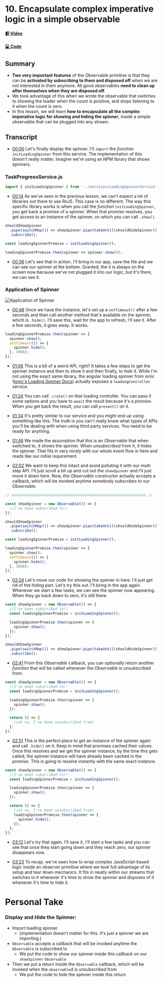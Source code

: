 # 10. Encapsulate complex imperative logic in a simple observable

#### [📹 Video](https://egghead.io/lessons/rxjs-encapsulate-complex-imperative-logic-in-a-simple-observable)

#### [💻 Code](https://github.com/rarmatei/egghead-thinking-reactively/blob/lesson10/src/lesson-code/TaskProgressService.js)

## Summary

- **Two very important features** of the Observable primitive is that they can be **activated by subscribing to them and disposed off** when we are not interested in them anymore. All good observables **need to clean up after themselves when they are disposed off**.
- We took advantage of this when we wrote the observable that switches to showing the loader when the count is positive, and stops listening to it when the count is zero.
- In this lesson, we will learn **how to encapsulate all the complex imperative logic for showing and hiding the spinner**, inside a simple observable that can be plugged into any stream.

## Transcript

- [00:00](https://egghead.io/lessons/rxjs-encapsulate-complex-imperative-logic-in-a-simple-observable#t=0) Let's finally display the spinner. I'll `import` the _function_ `initLoadingSpinner` from this service. The implementation of this doesn't really matter. Imagine we're using an NPM library that shows spinners.

### TaskProgressService.js

```js
import { initLoadingSpinner } from '../services/LoadingSpinnerService';
```

- [00:14](https://egghead.io/lessons/rxjs-encapsulate-complex-imperative-logic-in-a-simple-observable#t=14) As we've seen in the previous lesson, we can't expect a lot of libraries out there to use RxJS. This case is no different. The way this specific library works is when you call the _function_ `initLoadingSpinner`, you get back a _promise_ of a spinner. When that _promise_ resolves, you get access to an instance of the spinner, on which you can call `.show()`.

```js
shouldShowSpinner
  .pipe(switchMap(() => showSpinner.pipe(takeUntil(shouldHideSpinner))))
  .subscribe();

const loadingSpinnerPromise = initLoadingSpinner();

loadingSpinnerPromise.then(spinner => spinner.show());
```

- [00:36](https://egghead.io/lessons/rxjs-encapsulate-complex-imperative-logic-in-a-simple-observable#t=36) Let's see that in action. I'll bring in our app, save the file and we can see our spinner at the bottom. Granted, the it is always on the screen now because we've not plugged it into our logic, but it's there, we can see it.

### Application of Spinner

![Application of Spinner](https://res.cloudinary.com/dg3gyk0gu/image/upload/v1585168505/transcript-images/egghead-encapsulate-complex-imperative-logic-in-a-simple-observable-application-of-spinner.jpg)

- [00:48](https://egghead.io/lessons/rxjs-encapsulate-complex-imperative-logic-in-a-simple-observable#t=48) Once we have the instance, let's set up a `setTimeout()` after a few seconds and then call another method that's available on the spinner, which is `.hide()`. I'll save this, wait for the app to refresh, I'll see it. After a few seconds, it goes away. It works.

```js
loadingSpinnerPromise.then(spinner => {
  spinner.show();
  setTimeout(() => {
    spinner.hide();
  }, 3000);
});
```

- [01:06](https://egghead.io/lessons/rxjs-encapsulate-complex-imperative-logic-in-a-simple-observable#t=66) This is a bit of a weird API, right? It takes a few steps to get the spinner instance and then to _show_ it and then finally, to _hide_ it. While I'm not using the exact same library, the angular loading spinner from ionic ([Ionic's Loading Spinner Docs](https://ionicframework.com/docs/api/loading)) actually exposes a `loadingController` service.

- [01:24](https://egghead.io/lessons/rxjs-encapsulate-complex-imperative-logic-in-a-simple-observable#t=84) You can call `.crate()` on that loading controller. You can pass it some options and you have to `await` the result because it's a _promise_. When you get back the result, you can call `present()` on it.

- [01:34](https://egghead.io/lessons/rxjs-encapsulate-complex-imperative-logic-in-a-simple-observable#t=94) It's pretty similar to our service and you might end up using something like this. The truth is you can't really know what types of APIs you'll be dealing with when using third party services. You need to be ready for anything.

- [01:46](https://egghead.io/lessons/rxjs-encapsulate-complex-imperative-logic-in-a-simple-observable#t=106) We made the assumption that this is an _Observable_ that when switched to, it shows the spinner. When _unsubscribed_ from it, it hides the spinner. That fits in very nicely with our whole event flow in here and reads like our initial requirement.

- [02:02](https://egghead.io/lessons/rxjs-encapsulate-complex-imperative-logic-in-a-simple-observable#t=122) We want to keep this intact and avoid polluting it with our multi step API. I'll just scroll a bit up and cut out the `showSpinner` and I'll just move it down here. Now, the _Observable_ constructor actually accepts a callback, which will be invoked anytime somebody _subscribes_ to our _Observable_.

```js
// xxxxxxxxxxxxxxxxxxxxxxxxxxxxxxxxxxxxxxxxxxxxxxxxxxxxxxxxxxxxxx //

const showSpinner = new Observable(() => {
  //I've been subscribed to!!
});

shouldShowSpinner
  .pipe(switchMap(() => showSpinner.pipe(takeUntil(shouldHideSpinner))))
  .subscribe();

const loadingSpinnerPromise = initLoadingSpinner();

loadingSpinnerPromise.then(spinner => {
  spinner.show();
  setTimeout(() => {
    spinner.hide();
  }, 3000);
});
```

- [02:24](https://egghead.io/lessons/rxjs-encapsulate-complex-imperative-logic-in-a-simple-observable#t=144) Let's move our code for showing the spinner in here. I'll just get rid of the hiding part. Let's try this out. I'll bring in the app again. Whenever we start a few tasks, we can see the spinner now appearing. When they go back down to zero, it's still there.

```js
const showSpinner = new Observable(() => {
  //I've been subscribed to!!
  const loadingSpinnerPromise = initLoadingSpinner();

  loadingSpinnerPromise.then(spinner => {
    spinner.show();
  });
});

shouldShowSpinner
  .pipe(switchMap(() => showSpinner.pipe(takeUntil(shouldHideSpinner))))
  .subscribe();
```

- [02:41](https://egghead.io/lessons/rxjs-encapsulate-complex-imperative-logic-in-a-simple-observable#t=161) From this _Observable_ callback, you can optionally return another _function_ that will be called whenever the _Observable_ is unsubscribed from.

```js
const showSpinner = new Observable(() => {
  //I've been subscribed to!!
  const loadingSpinnerPromise = initLoadingSpinner();

  loadingSpinnerPromise.then(spinner => {
    spinner.show();
  });

  return () => {
    //oh no, I've been unsubscribed from!
  };
});
```

- [02:51](https://egghead.io/lessons/rxjs-encapsulate-complex-imperative-logic-in-a-simple-observable#t=171) This is the perfect place to get an instance of the spinner again and call `.hide()` on it. Keep in mind that promises cached their values. Once this resolves and we get the spinner instance, by the time this gets called, the spinner instance will have already been cached in the _promise_. This is going to resolve instantly with the same exact instance.

```js
const showSpinner = new Observable(() => {
  //I've been subscribed to!!
  const loadingSpinnerPromise = initLoadingSpinner();

  loadingSpinnerPromise.then(spinner => {
    spinner.show();
  });

  return () => {
    //oh no, I've been unsubscribed from!
    loadingSpinnerPromise.then(spinner => {
      spinner.hide();
    });
  };
});
```

- [03:12](https://egghead.io/lessons/rxjs-encapsulate-complex-imperative-logic-in-a-simple-observable#t=192) Let's try that again. I'll save it, I'll start a few tasks and you can see that once they start going down and they reach zero, our spinner disappears now.

- [03:23](https://egghead.io/lessons/rxjs-encapsulate-complex-imperative-logic-in-a-simple-observable#t=203) To recap, we've seen how to wrap complex JavaScript-based logic inside an observer primitive where we took full advantage of its setup and tear down mechanics. It fits in neatly within our streams that switches to it whenever it's time to show the spinner and disposes of it whenever it's time to hide it.

# Personal Take

### Display and Hide the Spinner:

- Import loading spinner.
  - (implementation doesn't matter for this. it's just a spinner we are importing.)
- `Observable` accepts a callback that will be invoked anytime the `Observable` is subscribed to
  - We put the code to show our spinner inside this callback on our `showSpinner` `Observable`
- Then we put a return inside the `Observable` callback, which will be invoked when the `observable`d is unsubscribed from
  - We put the code to hide the spinner inside this return
